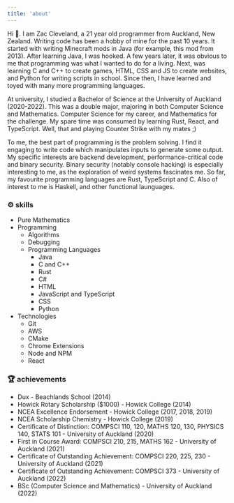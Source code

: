 ```yaml
---
title: 'about'
---
```


Hi 👋. I am Zac Cleveland, a 21 year old programmer from Auckland, New Zealand. Writing code has been a hobby of mine for the past 10 years. It started with writing Minecraft mods in Java (for example, this mod from 2013). After learning Java, I was hooked. A few years later, it was obvious to me that programming was what I wanted to do for a living. Next, was learning C and C++ to create games, HTML, CSS and JS to create websites, and Python for writing scripts in school. Since then, I have learned and toyed with many more programming languages.

At university, I studied a Bachelor of Science at the University of Auckland (2020-2022). This was a double major, majoring in both Computer Science and Mathematics. Computer Science for my career, and Mathematics for the challenge. My spare time was consumed by learning Rust, React, and TypeScript. Well, that and playing Counter Strike with my mates ;)

To me, the best part of programming is the problem solving. I find it engaging to write code which manipulates inputs to generate some output. My specific interests are backend development, performance-critical code and binary security. Binary security (notably console hacking) is especially interesting to me, as the exploration of weird systems fascinates me. So far, my favourite programming languages are Rust, TypeScript and C. Also of interest to me is Haskell, and other functional launguages.

### ⚙️ skills
- Pure Mathematics
- Programming
  - Algorithms
  - Debugging
  - Programming Languages
    - Java
    - C and C++
    - Rust
    - C#
    - HTML
    - JavaScript and TypeScript
    - CSS
    - Python
 - Technologies
    - Git
    - AWS
    - CMake
    - Chrome Extensions
    - Node and NPM
    - React

### 🏆 achievements
- Dux - Beachlands School (2014)
- Howick Rotary Scholarship ($1000) - Howick College (2014)
- NCEA Excellence Endorsement - Howick College (2017, 2018, 2019)
- NCEA Scholarship Chemistry - Howick College (2019)
- Certificate of Distinction: COMPSCI 110, 120, MATHS 120, 130, PHYSICS 140, STATS 101 - University of Auckland (2020)
- First in Course Award: COMPSCI 210, 215, MATHS 162 - University of Auckland (2021)
- Certificate of Outstanding Achievement: COMPSCI 220, 225, 230 - University of Auckland (2021)
- Certificate of Outstanding Achievement: COMPSCI 373 - University of Auckland (2022)
- BSc (Computer Science and Mathematics) - University of Auckland (2022)
